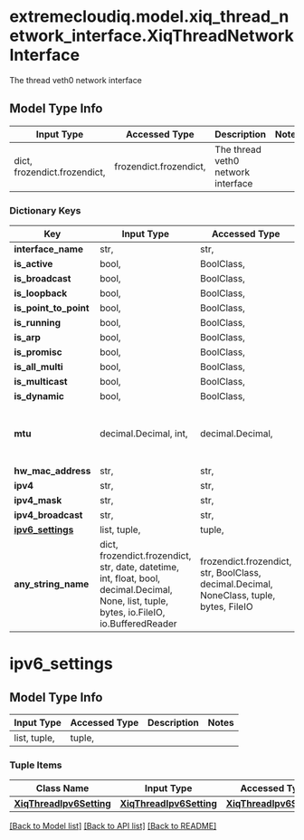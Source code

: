 # extremecloudiq.model.xiq_thread_network_interface.XiqThreadNetworkInterface

The thread veth0 network interface

## Model Type Info
Input Type | Accessed Type | Description | Notes
------------ | ------------- | ------------- | -------------
dict, frozendict.frozendict,  | frozendict.frozendict,  | The thread veth0 network interface | 

### Dictionary Keys
Key | Input Type | Accessed Type | Description | Notes
------------ | ------------- | ------------- | ------------- | -------------
**interface_name** | str,  | str,  |  | [optional] 
**is_active** | bool,  | BoolClass,  |  | [optional] 
**is_broadcast** | bool,  | BoolClass,  |  | [optional] 
**is_loopback** | bool,  | BoolClass,  |  | [optional] 
**is_point_to_point** | bool,  | BoolClass,  |  | [optional] 
**is_running** | bool,  | BoolClass,  |  | [optional] 
**is_arp** | bool,  | BoolClass,  |  | [optional] 
**is_promisc** | bool,  | BoolClass,  |  | [optional] 
**is_all_multi** | bool,  | BoolClass,  |  | [optional] 
**is_multicast** | bool,  | BoolClass,  |  | [optional] 
**is_dynamic** | bool,  | BoolClass,  |  | [optional] 
**mtu** | decimal.Decimal, int,  | decimal.Decimal,  |  | [optional] value must be a 32 bit integer
**hw_mac_address** | str,  | str,  |  | [optional] 
**ipv4** | str,  | str,  |  | [optional] 
**ipv4_mask** | str,  | str,  |  | [optional] 
**ipv4_broadcast** | str,  | str,  |  | [optional] 
**[ipv6_settings](#ipv6_settings)** | list, tuple,  | tuple,  |  | [optional] 
**any_string_name** | dict, frozendict.frozendict, str, date, datetime, int, float, bool, decimal.Decimal, None, list, tuple, bytes, io.FileIO, io.BufferedReader | frozendict.frozendict, str, BoolClass, decimal.Decimal, NoneClass, tuple, bytes, FileIO | any string name can be used but the value must be the correct type | [optional]

# ipv6_settings

## Model Type Info
Input Type | Accessed Type | Description | Notes
------------ | ------------- | ------------- | -------------
list, tuple,  | tuple,  |  | 

### Tuple Items
Class Name | Input Type | Accessed Type | Description | Notes
------------- | ------------- | ------------- | ------------- | -------------
[**XiqThreadIpv6Setting**](XiqThreadIpv6Setting.md) | [**XiqThreadIpv6Setting**](XiqThreadIpv6Setting.md) | [**XiqThreadIpv6Setting**](XiqThreadIpv6Setting.md) |  | 

[[Back to Model list]](../../README.md#documentation-for-models) [[Back to API list]](../../README.md#documentation-for-api-endpoints) [[Back to README]](../../README.md)

